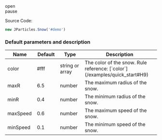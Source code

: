 <div class="instance">
    <div class="demo"></div>
    <div class="ctrls">
        <div class="btn btn-default open">open</div>
        <div class="btn btn-default pause">pause</div>
    </div>
</div>

Source Code:

```javascript
new JParticles.Snow('#demo')
```

### Default parameters and description

<table class="table table-bordered-inner table-striped">
    <thead>
	    <tr>
	        <th width="100">Name</th>
	        <th width="100">Default</th>
	        <th width="150">Type</th>
	        <th width="450">Description</th>
	    </tr>
    </thead>
    <tbody>
	    <tr>
	        <td>color</td>
	        <td>#fff</td>
	        <td>string or array</td>
	        <td>The color of the snow. Rule reference: [`color`](/examples/quick_start#H9)</td>
	    </tr>
	    <tr>
	        <td>maxR</td>
	        <td>6.5</td>
	        <td>number</td>
	        <td>The maximum radius of the snow.</td>
	    </tr>
	    <tr>
	        <td>minR</td>
	        <td>0.4</td>
	        <td>number</td>
	        <td>The minimum radius of the snow.</td>
	    </tr>
	    <tr>
	        <td>maxSpeed</td>
	        <td>0.6</td>
	        <td>number</td>
	        <td>The maximum speed of the snow.</td>
	    </tr>
	    <tr>
	        <td>minSpeed</td>
	        <td>0.1</td>
	        <td>number</td>
	        <td>The minimum speed of the snow.</td>
	    </tr>
    </tbody>
</table>
